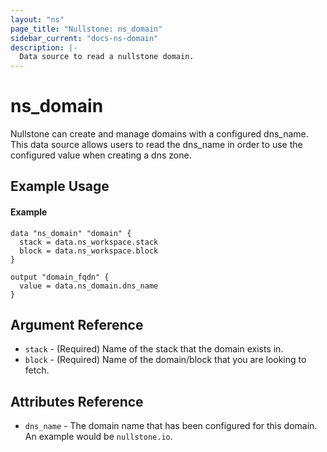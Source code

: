 ```yaml
---
layout: "ns"
page_title: "Nullstone: ns_domain"
sidebar_current: "docs-ns-domain"
description: |-
  Data source to read a nullstone domain.
---
```


# ns_domain

Nullstone can create and manage domains with a configured dns_name.
This data source allows users to read the dns_name in order to use the configured value when creating a dns zone.

## Example Usage

#### Example

```hcl
data "ns_domain" "domain" {
  stack = data.ns_workspace.stack
  block = data.ns_workspace.block
}

output "domain_fqdn" {
  value = data.ns_domain.dns_name
}
```

## Argument Reference

- `stack` - (Required) Name of the stack that the domain exists in.
- `block` - (Required) Name of the domain/block that you are looking to fetch.

## Attributes Reference

* `dns_name` - The domain name that has been configured for this domain. An example would be `nullstone.io`.
